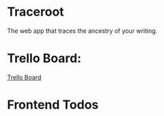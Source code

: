 # Traceroot

The web app that traces the ancestry of your writing.

# Trello Board:

[Trello Board](https://trello.com/b/N56TYKEA/linguistory-main)

# Frontend Todos

